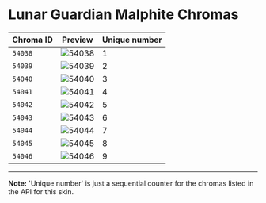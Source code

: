 # Lunar Guardian Malphite Chromas

| Chroma ID | Preview | Unique number |
|---|---|---|
| `54038` | ![54038](https://raw.communitydragon.org/latest/plugins/rcp-be-lol-game-data/global/default/v1/champion-chroma-images/54/54038.png) | 1 |
| `54039` | ![54039](https://raw.communitydragon.org/latest/plugins/rcp-be-lol-game-data/global/default/v1/champion-chroma-images/54/54039.png) | 2 |
| `54040` | ![54040](https://raw.communitydragon.org/latest/plugins/rcp-be-lol-game-data/global/default/v1/champion-chroma-images/54/54040.png) | 3 |
| `54041` | ![54041](https://raw.communitydragon.org/latest/plugins/rcp-be-lol-game-data/global/default/v1/champion-chroma-images/54/54041.png) | 4 |
| `54042` | ![54042](https://raw.communitydragon.org/latest/plugins/rcp-be-lol-game-data/global/default/v1/champion-chroma-images/54/54042.png) | 5 |
| `54043` | ![54043](https://raw.communitydragon.org/latest/plugins/rcp-be-lol-game-data/global/default/v1/champion-chroma-images/54/54043.png) | 6 |
| `54044` | ![54044](https://raw.communitydragon.org/latest/plugins/rcp-be-lol-game-data/global/default/v1/champion-chroma-images/54/54044.png) | 7 |
| `54045` | ![54045](https://raw.communitydragon.org/latest/plugins/rcp-be-lol-game-data/global/default/v1/champion-chroma-images/54/54045.png) | 8 |
| `54046` | ![54046](https://raw.communitydragon.org/latest/plugins/rcp-be-lol-game-data/global/default/v1/champion-chroma-images/54/54046.png) | 9 |

---

**Note:** 'Unique number' is just a sequential counter for the chromas listed in the API for this skin.